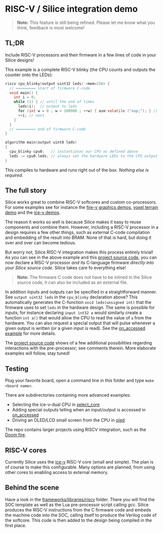 # RISC-V / Silice integration demo

> **Note:** This feature is still being refined. Please let me know what you think, feedback is most welcome!

## TL;DR

Include RISC-V processors and their firmware in a few lines of code in your Silice designs!

This example is a complete RISC-V blinky (the CPU counts and outputs the counter
onto the LEDs):
```c
riscv cpu_blinky(output uint32 leds) <mem=256> {
  // ========= start of firmware C-code
  void main() {
    int i = 0;
    while (1) { // until the end of times
      leds(i);  // output to leds
      for (int w = 0 ; w < 100000 ; ++w) { asm volatile ("nop;"); } // wait
      ++i; // next
    }
  }
  // ========= end of firmware C-code
}

algorithm main(output uint8 leds)
{
  cpu_blinky cpu0;   // instantiates our CPU as defined above
  leds := cpu0.leds; // always set the hardware LEDs to the CPU output
}
```

This compiles to hardware and runs right out of the box. *Nothing else is required*.

## The full story

Silice works great to combine RISC-V softcores and custom co-processors.
For some examples see for instance the [fire-v graphics demos](../fire-v/README.md), [voxel terrain demo](../terrain/README.md) and the [ice-v demos](../ice-v/README.md).

The reason it works so well is because Silice makes it easy to reuse components and combine them. However, including a RISC-V processor in a design requires a few other things, such as external C-code compilation and embedding of the result into BRAM. None of that is hard, but doing it over and over can become tedious.

But worry not, Silice RISC-V integration makes this process entirely trivial! As you can see in the above example and this [project source code](main.si),  you can now declare a RISC-V processor *and* its C-language firmware *directly into your Silice source code*. Silice takes care fo everything else!

> **Note:** The firmware C code does not have to be inlined in the Silice source code, it can also be included as an external file.

In addition inputs and outputs can be specified in a straightforward manner. See `output uint32 leds` in the `cpu_blinky` declaration above? This automatically generates the C-function `void leds(unsigned int)` that the firmware uses to set `leds` in the hardware design. The same is possible for inputs; for instance declaring `input int32 a` would similarly create a function `int a()` that would allow the CPU to read the value of `a` from the hardware. You can also request a special output that will pulse whenever a given output is written (or a given input is read). See the [on_accessed example](./on_accessed/main.si) for more details.

The [project source code](main.si) shows of a few additional possibilities regarding interactions with the pre-processor; see comments therein. More elaborate examples will follow, stay tuned!

## Testing

Plug your favorite board, open a command line in this folder and type `make <board name>`.

There are subdirectories containing more advanced examples:
- Selecting the ice-v-dual CPU in [select_core](select_core/with_ice-v-dual.si)
- Adding special outputs telling when an input/output is accessed in [on_accessed](main.si)
- Driving an OLED/LCD small screen from the CPU in [oled](oled/main.si)

The repo contains larger projects using RISCV integration, such as the [Doom fire](../kbfcrabe/README.md).

## RISC-V cores

Currently Silice uses the [ice-v](../ice-v/README.md) RISC-V core (small and simple). The plan is of course to make this configurable. Many options are planned, from using other cores to enabling access to external memory.

## Behind the scene

Have a look in the [frameworks/libraries/riscv](../../frameworks/libraries/riscv) folder. There you will find the SOC template as well as the Lua pre-processor
script calling *gcc*. Silice produces the RISC-V instructions from the C
firmware code and embeds the machine code into the SOC, calling itself to produce
the Verilog code of the softcore. This code is then added to the design being
compiled in the first place.
